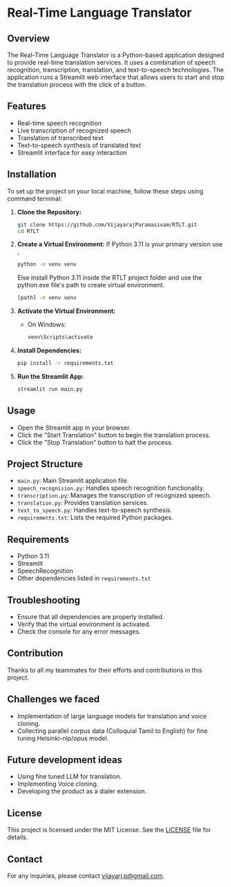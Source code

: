 # Real-Time Language Translator

## Overview

The Real-Time Language Translator is a Python-based application designed to provide real-time translation services. It uses a combination of speech recognition, transcription, translation, and text-to-speech technologies. The application runs a Streamlit web interface that allows users to start and stop the translation process with the click of a button.

## Features

- Real-time speech recognition
- Live transcription of recognized speech
- Translation of transcribed text
- Text-to-speech synthesis of translated text
- Streamlit interface for easy interaction

## Installation

To set up the project on your local machine, follow these steps using command terminal:

1. **Clone the Repository:**

    ```bash
    git clone https://github.com/VijayarajParamasivam/RTLT.git
    cd RTLT
    ```

2. **Create a Virtual Environment:**
    If Python 3.11 is your primary version use ,
    ```bash
    python -m venv venv
    ```
    Else install Python 3.11 inside the RTLT project folder and use the python.exe file's path to create virtual environment.
   ```bash
   [path] -m venv venv
   ```

4. **Activate the Virtual Environment:**

    - On Windows:
    
      ```bash
      venv\Scripts\activate
      ```


5. **Install Dependencies:**

    ```bash
    pip install -r requirements.txt
    ```

6. **Run the Streamlit App:**

    ```bash
    streamlit run main.py
    ```

## Usage

- Open the Streamlit app in your browser.
- Click the "Start Translation" button to begin the translation process.
- Click the "Stop Translation" button to halt the process.

## Project Structure

- `main.py`: Main Streamlit application file.
- `speech_recognision.py`: Handles speech recognition functionality.
- `transcription.py`: Manages the transcription of recognized speech.
- `translation.py`: Provides translation services.
- `text_to_speech.py`: Handles text-to-speech synthesis.
- `requirements.txt`: Lists the required Python packages.

## Requirements

- Python 3.11
- Streamlit
- SpeechRecognition
- Other dependencies listed in `requirements.txt`

## Troubleshooting

- Ensure that all dependencies are properly installed.
- Verify that the virtual environment is activated.
- Check the console for any error messages.

## Contribution

Thanks to all my teammates for their efforts and contributions in this project.

## Challenges we faced

- Implementation of large language models for translation and voice cloning.
- Collecting parallel corpus data (Colloquial Tamil to English) for fine tuning Helsinki-nlp/opus model.

## Future development ideas

- Using fine tuned LLM for translation.
- Implementing Voice cloning.
- Developing the product as a dialer extension.

## License

This project is licensed under the MIT License. See the [LICENSE](LICENSE) file for details.

## Contact

For any inquiries, please contact [vijayarj.p@gmail.com](mailto:vijayarj.p@gmail.com).

